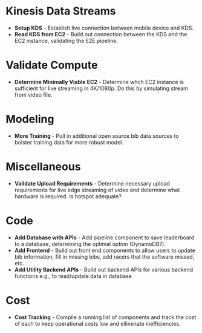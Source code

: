 # Kinesis Data Streams
- **Setup KDS** - Establish live connection between mobile device and KDS.
- **Read KDS from EC2** - Build out connection between the KDS and the EC2 instance, validating the E2E pipeline.

# Validate Compute
- **Determine Minimally Viable EC2** - Determine whch EC2 instance is sufficient for live streaming in 4K/1080p. Do this by simulating stream from video file.

# Modeling
- **More Training** - Pull in additional open source bib data sources to bolster training data for more robust model.

# Miscellaneous
- **Validate Upload Requirements** - Determine necessary upload requirements for live edge streaming of video and determine what hardware is required. Is hotspot adequate?

# Code
- **Add Database with APIs** - Add pipeline component to save leaderboard to a database, determining the optimal option (DynamoDB?).
- **Add Frontend** - Build out front end components to allow users to update bib information, fill in missing bibs, add racers that the software missed, etc.
- **Add Utility Backend APIs** - Build out backend APIs for various backend functions e.g., to read/update data in database

# Cost
- **Cost Tracking** - Compile a running list of components and track the cost of each to keep operational costs low and elliminate inefficiencies.